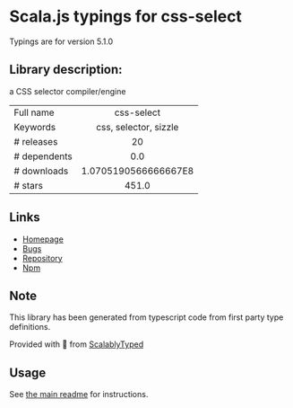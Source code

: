 
# Scala.js typings for css-select

Typings are for version 5.1.0

## Library description:
a CSS selector compiler/engine

|                    |                 |
| ------------------ | :-------------: |
| Full name          | css-select |
| Keywords           | css, selector, sizzle |
| # releases         | 20 |
| # dependents       | 0.0 |
| # downloads        | 1.0705190566666667E8 |
| # stars            | 451.0 |

## Links
- [Homepage](https://github.com/fb55/css-select#readme)
- [Bugs](https://github.com/fb55/css-select/issues)
- [Repository](https://github.com/fb55/css-select)
- [Npm](https://www.npmjs.com/package/css-select)
    


## Note
This library has been generated from typescript code from first party type definitions.

Provided with :purple_heart: from [ScalablyTyped](https://github.com/oyvindberg/ScalablyTyped)

## Usage
See [the main readme](../../readme.md) for instructions.


